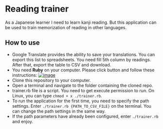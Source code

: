 # Reading trainer

As a Japanese learner I need to learn kanji reading. But this application can be used to train memorization of reading in other languages.

## How to use
- Google Translate provides the ability to save your translations. You can export this list to spreadsheets. You need fill 5th column by readings.
  After that, export the table to CSV and download.
- You need **Ruby** on your computer. Please click button and follow these instructions: [![image](https://img.shields.io/badge/Ruby-CC342D?style=for-the-badge&logo=ruby&logoColor=white)](https://www.ruby-lang.org/en/documentation/installation/) 
- Clone this repository to your computer.
- Open a terminal and navigate to the folder containing the cloned repo.
- trainer.rb file is a script. You need to get execute permission to run. On Linux, you can type `chmod + x ./trainer.rb`.
- To run the application for the first time, you need to specify the path settings. Enter `./trainer.rb {PATH_TO_CSV_FILE}` on the terminal. You can change the path settings in the same way.
- If the path parameters have already been configured, enter `./trainer.rb` and enjoy.
